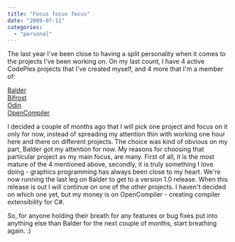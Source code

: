 ```yaml
---
title: "Focus focus focus"
date: "2009-07-11"
categories: 
  - "personal"
---
```


The last year I've been close to having a split personality when it comes to the projects I've been working on. On my last count, I have 4 active CodePlex projects that I've created myself, and 4 more that I'm a member of:

[Balder](http://balder.codeplex.com)  
[Bifrost](http://bifrost.codeplex.com)  
[Odin](http://odin.codeplex.com)  
[OpenCompiler](http://opencompiler.codeplex.com)

I decided a couple of months ago that I will pick one project and focus on it only for now, instead of spreading my attention thin with working one hour here and there on different projects. The choice was kind of obvious on my part, Balder got my attention for now. My reasons for choosing that particular project as my main focus, are many. First of all, it is the most mature of the 4 mentioned above, secondly, it is truly something I love doing - graphics programming has always been close to my heart. We're now running the last leg on Balder to get to a version 1.0 release. When this release is out I will continue on one of the other projects. I haven't decided on which one yet, but my money is on OpenCompiler - creating compiler extensibility for C#.

So, for anyone holding their breath for any features or bug fixes put into anything else than Balder for the next couple of months, start breathing again. :)
